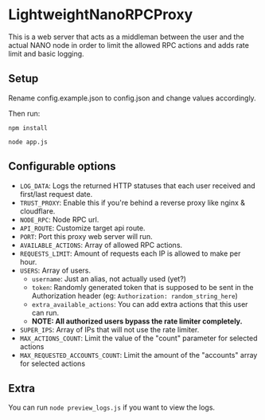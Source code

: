 # LightweightNanoRPCProxy

This is a web server that acts as a middleman between the user and the actual NANO node in order to limit the allowed RPC actions and adds rate limit and basic logging. 

## Setup
Rename config.example.json to config.json and change values accordingly.

Then run: 
```
npm install
```

```
node app.js
```

## Configurable options

* `LOG_DATA`: Logs the returned HTTP statuses that each user received and first/last request date.
* `TRUST_PROXY`: Enable this if you're behind a reverse proxy like nginx & cloudflare.
* `NODE_RPC`: Node RPC url.
* `API_ROUTE`: Customize target api route.
* `PORT`: Port this proxy web server will run.
* `AVAILABLE_ACTIONS`: Array of allowed RPC actions.
* `REQUESTS_LIMIT`: Amount of requests each IP is allowed to make per hour.
* `USERS`: Array of users.
  * `username`: Just an alias, not actually used (yet?)
  * `token`: Randomly generated token that is supposed to be sent in the Authorization header (eg: `Authorization: random_string_here`)
  * `extra_available_actions`: You can add extra actions that this user can run.
  * **NOTE: All authorized users bypass the rate limiter completely.**
* `SUPER_IPS`: Array of IPs that will not use the rate limiter.
* `MAX_ACTIONS_COUNT`: Limit the value of the "count" parameter for selected actions
* `MAX_REQUESTED_ACCOUNTS_COUNT`: Limit the amount of the "accounts" array for selected actions

## Extra

You can run `node preview_logs.js` if you want to view the logs. 
